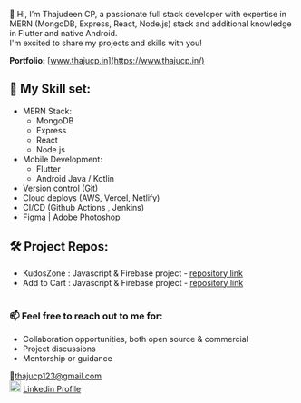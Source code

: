 👋 Hi, I’m Thajudeen CP, a passionate full stack developer with expertise in MERN (MongoDB, Express, React, Node.js) stack and additional knowledge in Flutter and native Android.
<br/>I'm excited to share my projects and skills with you!

**Portfolio:** [www.thajucp.in](https://www.thajucp.in/)

## 🎯 My Skill set:
 - MERN Stack:
    - MongoDB
    - Express
    - React
    - Node.js
 - Mobile Development:
    - Flutter
    - Android Java / Kotlin
 - Version control (Git)
 - Cloud deploys (AWS, Vercel, Netlify)
 - CI/CD (Github Actions , Jenkins)
 - Figma  | Adobe Photoshop

## 🛠️ Project Repos:

- KudosZone : Javascript & Firebase project - [repository link](https://github.com/thajucp123/kudos-zone.git)
- Add to Cart : Javascript & Firebase project - [repository link](https://github.com/thajucp123/add-to-cart.git)

#

### 📫 Feel free to reach out to me for:
- Collaboration opportunities, both open source & commercial
- Project discussions
- Mentorship or guidance

📧thajucp123@gmail.com <br/>
<img src="https://cdn.icon-icons.com/icons2/1826/PNG/512/4202085linkedinlogosocialsocialmedia-115603_115698.png" width="20" height="20"> [Linkedin Profile](https://www.linkedin.com/in/thaju-fakrudheen/) 

<!---
thajucp123/thajucp123 is a ✨ special ✨ repository because its `README.md` (this file) appears on your GitHub profile.
You can click the Preview link to take a look at your changes.
--->
